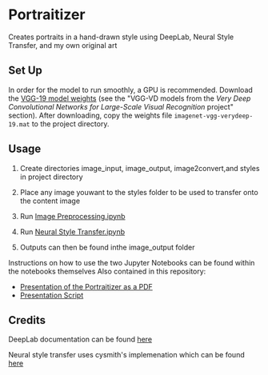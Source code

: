 # Portraitizer
Creates portraits in a hand-drawn style using DeepLab, Neural Style Transfer, and my own original art

## Set Up

In order for the model to run smoothly, a GPU is recommended.
Download the [VGG-19 model weights](http://www.vlfeat.org/matconvnet/pretrained/) (see the "VGG-VD models from the *Very Deep Convolutional Networks for Large-Scale Visual Recognition* project" section).
After downloading, copy the weights file `imagenet-vgg-verydeep-19.mat` to the project directory.

## Usage

1) Create directories image_input, image_output, image2convert,and styles in project directory

2) Place any image youwant to the styles folder to be used to transfer onto the content image

3) Run [Image Preprocessing.ipynb](https://github.com/tcc279/Portraitizer/blob/master/Image%20Preprocessing.ipynb)

4) Run [Neural Style Transfer.ipynb](https://github.com/tcc279/Portraitizer/blob/master/Neural%20Style%20Transfer.ipynb)

5) Outputs can then be found inthe image_output folder 

Instructions on how to use the two Jupyter Notebooks can be found within the notebooks themselves
Also contained in this repository:

- [Presentation of the Portraitizer as a PDF](https://github.com/tcc279/Portraitizer/blob/master/Portraitizer.pdf)
- [Presentation Script](https://github.com/tcc279/Portraitizer/blob/master/Portraitizer%20Script)

## Credits

DeepLab documentation can be found [here](https://github.com/tensorflow/models/tree/master/research/deeplab)

Neural style transfer uses cysmith's implemenation which can be found [here](https://github.com/cysmith/neural-style-tf)
